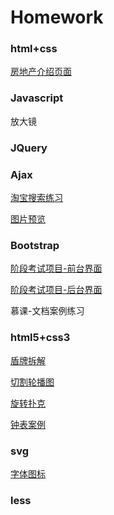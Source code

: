 # Homework

### html+css

[房地产介绍页面](http://htmlpreview.github.io/?https://github.com/zhiqiang404/Homework/blob/master/01-%E7%B2%A4%E5%B5%8C-html%26css/%E6%88%BF%E5%9C%B0%E4%BA%A7%E9%A1%B5%E9%9D%A2/%E6%88%BF%E5%9C%B0%E4%BA%A7%E9%A1%B5%E9%9D%A2%E7%BB%83%E4%B9%A0.html)





### Javascript

放大镜

### JQuery



### Ajax

[淘宝搜索练习](http://htmlpreview.github.io/?https://github.com/zhiqiang404/Homework/blob/master/04-%E7%B2%A4%E5%B5%8C-Ajax/%E6%B7%98%E5%AE%9D%E6%90%9C%E7%B4%A2%E7%BB%83%E4%B9%A0.html)

[图片预览](http://htmlpreview.github.io/?https://github.com/zhiqiang404/Homework/blob/master/04-%E7%B2%A4%E5%B5%8C-Ajax/%E5%9B%BE%E7%89%87%E9%A2%84%E8%A7%88.html)



### Bootstrap

[阶段考试项目-前台界面](http://htmlpreview.github.io/?https://github.com/zhiqiang404/Homework/blob/master/05-%E7%B2%A4%E5%B5%8C-BootStrap/%E9%98%B6%E6%AE%B5%E8%80%83%E8%AF%95%E9%A1%B9%E7%9B%AE/%E5%89%8D%E5%8F%B0(%E6%94%B9).html)

[阶段考试项目-后台界面](http://htmlpreview.github.io/?https://github.com/zhiqiang404/Homework/blob/master/05-%E7%B2%A4%E5%B5%8C-BootStrap/%E9%98%B6%E6%AE%B5%E8%80%83%E8%AF%95%E9%A1%B9%E7%9B%AE/index.html)

慕课-文档案例练习

### html5+css3

[盾牌拆解](http://htmlpreview.github.io/?https://github.com/zhiqiang404/Homework/blob/master/06-%E7%B2%A4%E5%B5%8C-html5%26css3/%E4%B9%A6%E5%86%99%E5%A4%9A%E4%B8%AAtransform%E5%B1%9E%E6%80%A7-%E7%9B%BE%E7%89%8C%E6%8B%86%E8%A7%A3.html)

[切割轮播图](http://htmlpreview.github.io/?https://github.com/zhiqiang404/Homework/blob/master/06-%E7%B2%A4%E5%B5%8C-html5%26css3/%E5%88%87%E5%89%B2%E8%BD%AE%E6%92%AD%E5%9B%BE-%E7%AA%84%E7%AB%8B%E6%96%B9.html)

[旋转扑克](http://htmlpreview.github.io/?https://github.com/zhiqiang404/Homework/blob/master/06-%E7%B2%A4%E5%B5%8C-html5%26css3/%E6%97%8B%E8%BD%AC%E8%BD%B4%E5%BF%83-%E6%89%91%E5%85%8B%E7%89%8C%E6%A1%88%E4%BE%8B.html)

[钟表案例](http://htmlpreview.github.io/?https://github.com/zhiqiang404/Homework/blob/master/06-%E7%B2%A4%E5%B5%8C-html5%26css3/%E9%92%9F%E8%A1%A8%E6%A1%88%E4%BE%8B.html)



### svg

[字体图标](http://htmlpreview.github.io/?https://github.com/zhiqiang404/Homework/blob/master/07-%E7%B2%A4%E5%B5%8C-svg/%E5%AD%97%E4%BD%93%E5%9B%BE%E6%A0%87.1.html)





### less

